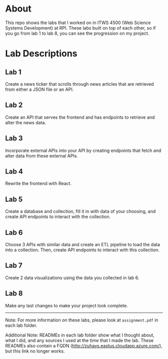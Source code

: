 # About
This repo shows the labs that I worked on in ITWS 4500 (Web Science Systems Development) at RPI. These labs built on top of each other, so if you go from lab 1 to lab 8, you can see the progression on my project.

# Lab Descriptions
## Lab 1
Create a news ticker that scrolls through news articles that are retrieved from either a JSON file or an API.
## Lab 2
Create an API that serves the frontend and has endpoints to retrieve and alter the news data.
## Lab 3
Incorporate external APIs into your API by creating endpoints that fetch and alter data from these external APIs.
## Lab 4
Rewrite the frontend with React.
## Lab 5
Create a database and collection, fill it in with data of your choosing, and create API endpoints to interact with the collection.
## Lab 6
Choose 3 APIs with similar data and create an ETL pipeline to load the data into a collection. Then, create API endpoints to interact with this collection.
## Lab 7
Create 2 data visualizations using the data you collected in lab 6.
## Lab 8
Make any last changes to make your project look complete.

---
Note: For more information on these labs, please look at `assignment.pdf` in each lab folder.

Additional Note: READMEs in each lab folder show what I thought about, what I did, and any sources I used at the time that I made the lab. These READMEs also contain a FQDN (http://zuhays.eastus.cloudapp.azure.com/), but this link no longer works.
